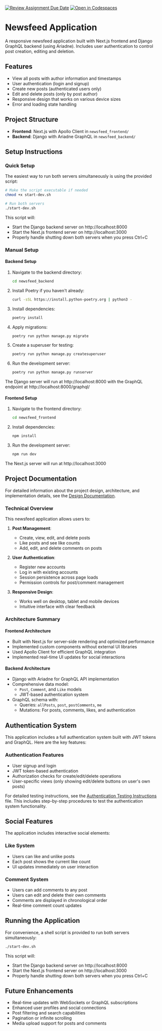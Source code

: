 \
[![Review Assignment Due Date](https://classroom.github.com/assets/deadline-readme-button-22041afd0340ce965d47ae6ef1cefeee28c7c493a6346c4f15d667ab976d596c.svg)](https://classroom.github.com/a/0fJ2wJF2)
[![Open in Codespaces](https://classroom.github.com/assets/launch-codespace-2972f46106e565e64193e422d61a12cf1da4916b45550586e14ef0a7c637dd04.svg)](https://classroom.github.com/open-in-codespaces?assignment_repo_id=19495659)

# Newsfeed Application

A responsive newsfeed application built with Next.js frontend and Django GraphQL backend (using Ariadne). Includes user authentication to control post creation, editing and deletion.

## Features

- View all posts with author information and timestamps
- User authentication (login and signup)
- Create new posts (authenticated users only)
- Edit and delete posts (only by post author)
- Responsive design that works on various device sizes
- Error and loading state handling

## Project Structure

- **Frontend**: Next.js with Apollo Client in `newsfeed_frontend/`
- **Backend**: Django with Ariadne GraphQL in `newsfeed_backend/`

## Setup Instructions

### Quick Setup

The easiest way to run both servers simultaneously is using the provided script:

```bash
# Make the script executable if needed
chmod +x start-dev.sh

# Run both servers
./start-dev.sh
```

This script will:
- Start the Django backend server on http://localhost:8000
- Start the Next.js frontend server on http://localhost:3000
- Properly handle shutting down both servers when you press Ctrl+C

### Manual Setup

#### Backend Setup

1. Navigate to the backend directory:
   ```bash
   cd newsfeed_backend
   ```

2. Install Poetry if you haven't already:
   ```bash
   curl -sSL https://install.python-poetry.org | python3 -
   ```

3. Install dependencies:
   ```bash
   poetry install
   ```

4. Apply migrations:
   ```bash
   poetry run python manage.py migrate
   ```

5. Create a superuser for testing:
   ```bash
   poetry run python manage.py createsuperuser
   ```

6. Run the development server:
   ```bash
   poetry run python manage.py runserver
   ```

The Django server will run at http://localhost:8000 with the GraphQL endpoint at http://localhost:8000/graphql/

#### Frontend Setup

1. Navigate to the frontend directory:
   ```bash
   cd newsfeed_frontend
   ```

2. Install dependencies:
   ```bash
   npm install
   ```

3. Run the development server:
   ```bash
   npm run dev
   ```

The Next.js server will run at http://localhost:3000

## Project Documentation

For detailed information about the project design, architecture, and implementation details, see the [Design Documentation](design_doc.md).

### Technical Overview

This newsfeed application allows users to:

1. **Post Management**:
   - Create, view, edit, and delete posts
   - Like posts and see like counts
   - Add, edit, and delete comments on posts

2. **User Authentication**:
   - Register new accounts
   - Log in with existing accounts
   - Session persistence across page loads
   - Permission controls for post/comment management

3. **Responsive Design**:
   - Works well on desktop, tablet and mobile devices
   - Intuitive interface with clear feedback

### Architecture Summary

#### Frontend Architecture

- Built with Next.js for server-side rendering and optimized performance
- Implemented custom components without external UI libraries
- Used Apollo Client for efficient GraphQL integration
- Implemented real-time UI updates for social interactions

#### Backend Architecture

- Django with Ariadne for GraphQL API implementation
- Comprehensive data model:
  - `Post`, `Comment`, and `Like` models
  - JWT-based authentication system
- GraphQL schema with:
  - Queries: `allPosts`, `post`, `postComments`, `me`
  - Mutations: For posts, comments, likes, and authentication

## Authentication System

This application includes a full authentication system built with JWT tokens and GraphQL. Here are the key features:

### Authentication Features
- User signup and login
- JWT token-based authentication
- Authorization checks for create/edit/delete operations
- User-specific views (only showing edit/delete buttons on user's own posts)

For detailed testing instructions, see the [Authentication Testing Instructions](authentication-test-instructions.md) file. This includes step-by-step procedures to test the authentication system functionality.

## Social Features

The application includes interactive social elements:

### Like System
- Users can like and unlike posts
- Each post shows the current like count
- UI updates immediately on user interaction

### Comment System
- Users can add comments to any post
- Users can edit and delete their own comments
- Comments are displayed in chronological order
- Real-time comment count updates

## Running the Application

For convenience, a shell script is provided to run both servers simultaneously:
```bash
./start-dev.sh
```

This script will:
- Start the Django backend server on http://localhost:8000
- Start the Next.js frontend server on http://localhost:3000
- Properly handle shutting down both servers when you press Ctrl+C

## Future Enhancements

- Real-time updates with WebSockets or GraphQL subscriptions
- Enhanced user profiles and social connections
- Post filtering and search capabilities
- Pagination or infinite scrolling
- Media upload support for posts and comments

